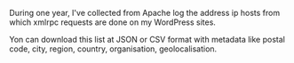During one year, I've collected from Apache log  the address ip hosts from which xmlrpc requests are done on my WordPress sites.

Yon can download this list at JSON or CSV format with metadata like postal code, city, region, country, organisation, geolocalisation.

